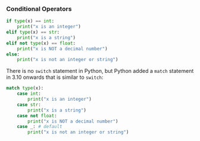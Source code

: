 ### Conditional Operators

```python [0|1|2|3-4|5-6|7-8]
if type(x) == int:
    print("x is an integer")
elif type(x) == str:
    print("x is a string")
elif not type(x) == float:
    print("x is NOT a decimal number")
else:
    print("x is not an integer or string")
```

There is no `switch` statement in Python, but Python added a `match` statement in 3.10 onwards that is similar to `switch`:

```python [0|1|2-7|8-9]
match type(x):
    case int:
        print("x is an integer")
    case str:
        print("x is a string")
    case not float:
        print("x is NOT a decimal number")
    case _: # default
        print("x is not an integer or string")
```